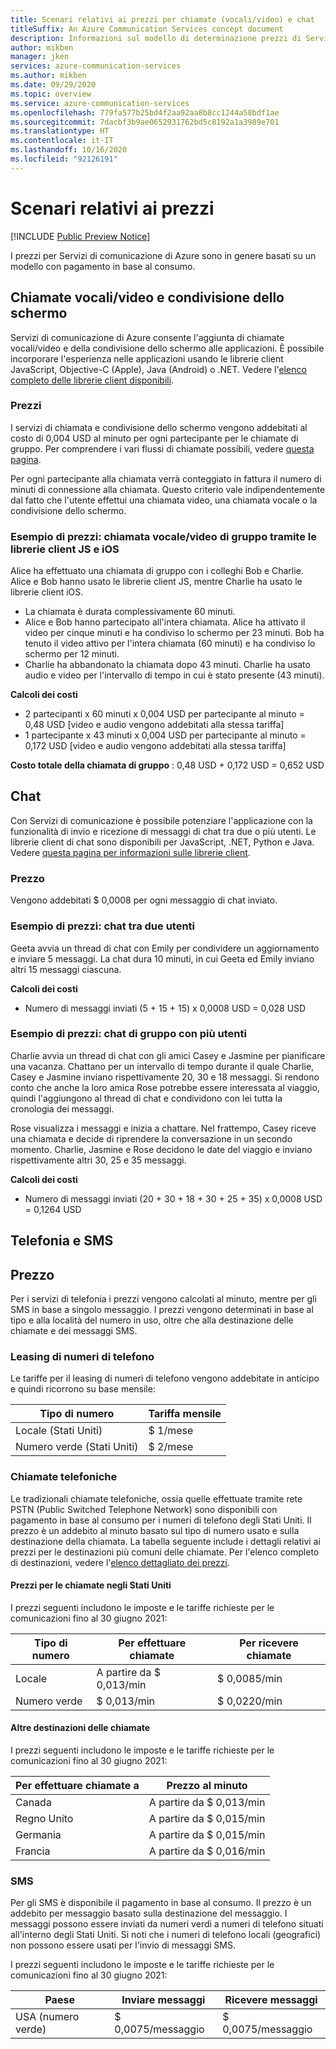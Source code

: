```yaml
---
title: Scenari relativi ai prezzi per chiamate (vocali/video) e chat
titleSuffix: An Azure Communication Services concept document
description: Informazioni sul modello di determinazione prezzi di Servizi di comunicazione.
author: mikben
manager: jken
services: azure-communication-services
ms.author: mikben
ms.date: 09/29/2020
ms.topic: overview
ms.service: azure-communication-services
ms.openlocfilehash: 779fa577b25bd4f2aa92aa8b8cc1244a58bdf1ae
ms.sourcegitcommit: 7dacbf3b9ae0652931762bd5c8192a1a3989e701
ms.translationtype: HT
ms.contentlocale: it-IT
ms.lasthandoff: 10/16/2020
ms.locfileid: "92126191"
---
```

# <a name="pricing-scenarios"></a>Scenari relativi ai prezzi

[!INCLUDE [Public Preview Notice](../includes/public-preview-include.md)]


I prezzi per Servizi di comunicazione di Azure sono in genere basati su un modello con pagamento in base al consumo.

## <a name="voicevideo-calling-and-screen-sharing"></a>Chiamate vocali/video e condivisione dello schermo

Servizi di comunicazione di Azure consente l'aggiunta di chiamate vocali/video e della condivisione dello schermo alle applicazioni. È possibile incorporare l'esperienza nelle applicazioni usando le librerie client JavaScript, Objective-C (Apple), Java (Android) o .NET. Vedere l'[elenco completo delle librerie client disponibili](./sdk-options.md).

### <a name="pricing"></a>Prezzi

I servizi di chiamata e condivisione dello schermo vengono addebitati al costo di 0,004 USD al minuto per ogni partecipante per le chiamate di gruppo. Per comprendere i vari flussi di chiamate possibili, vedere [questa pagina](./call-flows.md).

Per ogni partecipante alla chiamata verrà conteggiato in fattura il numero di minuti di connessione alla chiamata. Questo criterio vale indipendentemente dal fatto che l'utente effettui una chiamata video, una chiamata vocale o la condivisione dello schermo.

### <a name="pricing-example-group-audiovideo-call-using-js-and-ios-client-libraries"></a>Esempio di prezzi: chiamata vocale/video di gruppo tramite le librerie client JS e iOS

Alice ha effettuato una chiamata di gruppo con i colleghi Bob e Charlie. Alice e Bob hanno usato le librerie client JS, mentre Charlie ha usato le librerie client iOS.

- La chiamata è durata complessivamente 60 minuti.
- Alice e Bob hanno partecipato all'intera chiamata. Alice ha attivato il video per cinque minuti e ha condiviso lo schermo per 23 minuti. Bob ha tenuto il video attivo per l'intera chiamata (60 minuti) e ha condiviso lo schermo per 12 minuti.
- Charlie ha abbandonato la chiamata dopo 43 minuti. Charlie ha usato audio e video per l'intervallo di tempo in cui è stato presente (43 minuti).

**Calcoli dei costi**

- 2 partecipanti x 60 minuti x 0,004 USD per partecipante al minuto = 0,48 USD [video e audio vengono addebitati alla stessa tariffa]
- 1 partecipante x 43 minuti x 0,004 USD per partecipante al minuto = 0,172 USD [video e audio vengono addebitati alla stessa tariffa]

**Costo totale della chiamata di gruppo** : 0,48 USD + 0,172 USD = 0,652 USD

## <a name="chat"></a>Chat

Con Servizi di comunicazione è possibile potenziare l'applicazione con la funzionalità di invio e ricezione di messaggi di chat tra due o più utenti. Le librerie client di chat sono disponibili per JavaScript, .NET, Python e Java. Vedere [questa pagina per informazioni sulle librerie client](./sdk-options.md).

### <a name="price"></a>Prezzo

Vengono addebitati $ 0,0008 per ogni messaggio di chat inviato.

### <a name="pricing-example-chat-between-two-users"></a>Esempio di prezzi: chat tra due utenti 

Geeta avvia un thread di chat con Emily per condividere un aggiornamento e inviare 5 messaggi. La chat dura 10 minuti, in cui Geeta ed Emily inviano altri 15 messaggi ciascuna.

**Calcoli dei costi** 
- Numero di messaggi inviati (5 + 15 + 15) x 0,0008 USD = 0,028 USD

### <a name="pricing-example-group-chat-with-multiple-users"></a>Esempio di prezzi: chat di gruppo con più utenti 

Charlie avvia un thread di chat con gli amici Casey e Jasmine per pianificare una vacanza. Chattano per un intervallo di tempo durante il quale Charlie, Casey e Jasmine inviano rispettivamente 20, 30 e 18 messaggi. Si rendono conto che anche la loro amica Rose potrebbe essere interessata al viaggio, quindi l'aggiungono al thread di chat e condividono con lei tutta la cronologia dei messaggi. 

Rose visualizza i messaggi e inizia a chattare. Nel frattempo, Casey riceve una chiamata e decide di riprendere la conversazione in un secondo momento. Charlie, Jasmine e Rose decidono le date del viaggio e inviano rispettivamente altri 30, 25 e 35 messaggi.

**Calcoli dei costi** 

- Numero di messaggi inviati (20 + 30 + 18 + 30 + 25 + 35) x 0,0008 USD = 0,1264 USD


## <a name="telephony-and-sms"></a>Telefonia e SMS

## <a name="price"></a>Prezzo 

Per i servizi di telefonia i prezzi vengono calcolati al minuto, mentre per gli SMS in base a singolo messaggio. I prezzi vengono determinati in base al tipo e alla località del numero in uso, oltre che alla destinazione delle chiamate e dei messaggi SMS.

### <a name="telephone-number-leasing"></a>Leasing di numeri di telefono

Le tariffe per il leasing di numeri di telefono vengono addebitate in anticipo e quindi ricorrono su base mensile:

|Tipo di numero   |Tariffa mensile   |
|--------------|-----------|
|Locale (Stati Uniti)     |$ 1/mese        |
|Numero verde (Stati Uniti) |$ 2/mese |


### <a name="telephone-calling"></a>Chiamate telefoniche

Le tradizionali chiamate telefoniche, ossia quelle effettuate tramite rete PSTN (Public Switched Telephone Network) sono disponibili con pagamento in base al consumo per i numeri di telefono degli Stati Uniti. Il prezzo è un addebito al minuto basato sul tipo di numero usato e sulla destinazione della chiamata. La tabella seguente include i dettagli relativi ai prezzi per le destinazioni più comuni delle chiamate. Per l'elenco completo di destinazioni, vedere l'[elenco dettagliato dei prezzi](https://github.com/Azure/Communication/blob/master/pricing/communication-services-pstn-rates.csv).


#### <a name="united-states-calling-prices"></a>Prezzi per le chiamate negli Stati Uniti

I prezzi seguenti includono le imposte e le tariffe richieste per le comunicazioni fino al 30 giugno 2021:

|Tipo di numero   |Per effettuare chiamate   |Per ricevere chiamate|
|--------------|-----------|------------|
|Locale     |A partire da $ 0,013/min       |$ 0,0085/min        |
|Numero verde |$ 0,013/min   |$ 0,0220/min |

#### <a name="other-calling-destinations"></a>Altre destinazioni delle chiamate

I prezzi seguenti includono le imposte e le tariffe richieste per le comunicazioni fino al 30 giugno 2021:

|Per effettuare chiamate a   |Prezzo al minuto|
|-----------|------------|
|Canada     |A partire da $ 0,013/min   |
|Regno Unito     |A partire da $ 0,015/min   |
|Germania     |A partire da $ 0,015/min   |
|Francia     |A partire da $ 0,016/min   |


### <a name="sms"></a>SMS

Per gli SMS è disponibile il pagamento in base al consumo. Il prezzo è un addebito per messaggio basato sulla destinazione del messaggio. I messaggi possono essere inviati da numeri verdi a numeri di telefono situati all'interno degli Stati Uniti. Si noti che i numeri di telefono locali (geografici) non possono essere usati per l'invio di messaggi SMS.

I prezzi seguenti includono le imposte e le tariffe richieste per le comunicazioni fino al 30 giugno 2021:

|Paese   |Inviare messaggi|Ricevere messaggi|
|-----------|------------|------------|
|USA (numero verde)    |$ 0,0075/messaggio   | $ 0,0075/messaggio |
